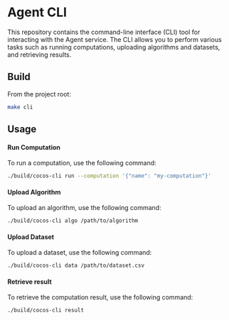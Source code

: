 # Agent CLI

This repository contains the command-line interface (CLI) tool for interacting with the Agent service. The CLI allows you to perform various tasks such as running computations, uploading algorithms and datasets, and retrieving results.

## Build

From the project root:

```bash
make cli
```

## Usage

#### Run Computation

To run a computation, use the following command:

```bash
./build/cocos-cli run --computation '{"name": "my-computation"}'
```

#### Upload Algorithm

To upload an algorithm, use the following command:

```bash
./build/cocos-cli algo /path/to/algorithm
```

#### Upload Dataset

To upload a dataset, use the following command:

```bash
./build/cocos-cli data /path/to/dataset.csv
```

#### Retrieve result

To retrieve the computation result, use the following command:

```bash
./build/cocos-cli result
```
